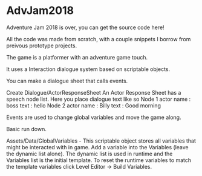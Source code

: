 # AdvJam2018
Adventure Jam 2018 is over, you can get the source code here!

All the code was made from scratch, with a couple snippets I borrow from preivous prototype projects.

The game is a platformer with an adventure game touch.

It uses a Interaction dialogue system based on scriptable objects. 

You can make a dialogue sheet that calls events.

Create Dialogue/ActorResponseSheet
  An Actor Response Sheet has a speech node list. 
  Here you place dialogue text like so
    Node 1
      actor name : boss
      text : hello
    Node 2
      actor name : Billy
      text : Good morning

Events are used to change global variables and move the game along. 

Basic run down.

Assets/Data/GlobalVariables - This scriptable object stores all variables that might be interacted with in game. Add a variable into the Variables (leave the dynamic list alone).
The dynamic list is used in runtime and the Variables list is the initial template. To reset the runtime variables to match the template variables click
Level Editor -> Build Variables.
